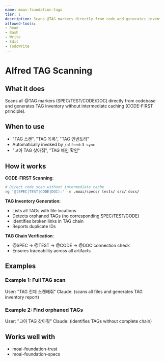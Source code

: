```yaml
---
name: moai-foundation-tags
tier: 1
description: Scans @TAG markers directly from code and generates inventory (CODE-FIRST)
allowed-tools:
- Read
- Bash
- Write
- Edit
- TodoWrite
---
```


# Alfred TAG Scanning

## What it does

Scans all @TAG markers (SPEC/TEST/CODE/DOC) directly from codebase and generates TAG inventory without intermediate caching (CODE-FIRST principle).

## When to use

- "TAG 스캔", "TAG 목록", "TAG 인벤토리"
- Automatically invoked by `/alfred:3-sync`
- "고아 TAG 찾아줘", "TAG 체인 확인"

## How it works

**CODE-FIRST Scanning**:
```bash
# Direct code scan without intermediate cache
rg '@(SPEC|TEST|CODE|DOC):' -n .moai/specs/ tests/ src/ docs/
```

**TAG Inventory Generation**:
- Lists all TAGs with file locations
- Detects orphaned TAGs (no corresponding SPEC/TEST/CODE)
- Identifies broken links in TAG chain
- Reports duplicate IDs

**TAG Chain Verification**:
- @SPEC → @TEST → @CODE → @DOC connection check
- Ensures traceability across all artifacts

## Examples

### Example 1: Full TAG scan
User: "TAG 전체 스캔해줘"
Claude: (scans all files and generates TAG inventory report)

### Example 2: Find orphaned TAGs
User: "고아 TAG 찾아줘"
Claude: (identifies TAGs without complete chain)
## Works well with

- moai-foundation-trust
- moai-foundation-specs
